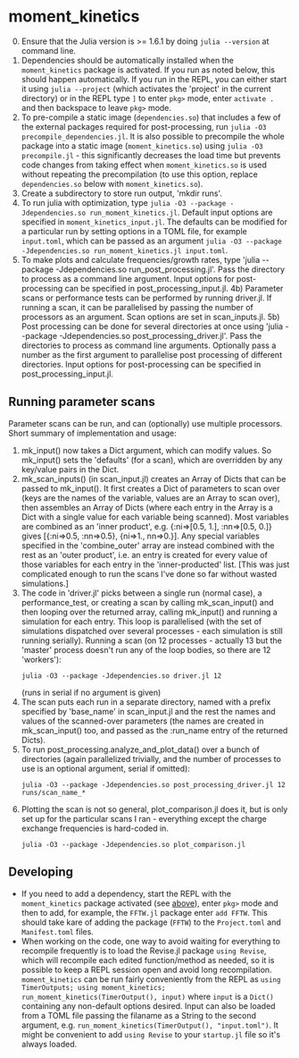 # moment_kinetics
0) Ensure that the Julia version is >= 1.6.1 by doing `julia --version` at command line. 
1) Dependencies should be automatically installed when the `moment_kinetics` package is activated. If you run as noted below, this should happen automatically. If you run in the REPL, you can either start it using `julia --project` (which activates the 'project' in the current directory) or in the REPL type `]` to enter `pkg>` mode, enter `activate .` and then backspace to leave `pkg>` mode.
2) To pre-compile a static image (`dependencies.so`) that includes a few of the external packages required for post-processing, run `julia -O3 precompile_dependencies.jl`. It is also possible to precompile the whole package into a static image (`moment_kinetics.so`) using `julia -O3 precompile.jl` - this significantly decreases the load time but prevents code changes from taking effect when `moment_kinetics.so` is used without repeating the precompilation (to use this option, replace `dependencies.so` below with `moment_kinetics.so`).
3) Create a subdirectory to store run output, 'mkdir runs'.
4) To run julia with optimization, type `julia -O3 --package -Jdependencies.so run_moment_kinetics.jl`. Default input options are specified in `moment_kinetics_input.jl`. The defaults can be modified for a particular run by setting options in a TOML file, for example `input.toml`, which can be passed as an argument `julia -O3 --package -Jdependencies.so run_moment_kinetics.jl input.toml`.
5) To make plots and calculate frequencies/growth rates, type 'julia --package -Jdependencies.so run_post_processing.jl'. Pass the directory to process as a command line argument. Input options for post-processing can be specified in post_processing_input.jl.
4b) Parameter scans or performance tests can be performed by running driver.jl. If running a scan, it can be parallelised by passing the number of processors as an argument. Scan options are set in scan_inputs.jl.
5b) Post processing can be done for several directories at once using 'julia --package -Jdependencies.so post_processing_driver.jl'. Pass the directories to process as command line arguments. Optionally pass a number as the first argument to parallelise post processing of different directories. Input options for post-processing can be specified in post_processing_input.jl.

## Running parameter scans
Parameter scans can be run, and can (optionally) use multiple processors. Short summary of implementation and usage:
1) mk_input() now takes a Dict argument, which can modify values. So mk_input() sets the 'defaults' (for a scan), which are overridden by any key/value pairs in the Dict.
2) mk_scan_inputs() (in scan_input.jl) creates an Array of Dicts that can be passed to mk_input(). It first creates a Dict of parameters to scan over (keys are the names of the variable, values are an Array to scan over), then assembles an Array of Dicts (where each entry in the Array is a Dict with a single value for each variable being scanned). Most variables are combined as an 'inner product', e.g. {:ni=>[0.5, 1.], :nn=>[0.5, 0.]} gives [{:ni=>0.5, :nn=>0.5}, {ni=>1., nn=>0.}]. Any special variables specified in the 'combine_outer' array are instead combined with the rest as an 'outer product', i.e. an entry is created for every value of those variables for each entry in the 'inner-producted' list. [This was just complicated enough to run the scans I've done so far without wasted simulations.]
3) The code in 'driver.jl' picks between a single run (normal case), a performance_test, or creating a scan by calling mk_scan_input() and then looping over the returned array, calling mk_input() and running a simulation for each entry. This loop is parallelised (with the set of simulations dispatched over several processes - each simulation is still running serially). Running a scan (on 12 processes - actually 13 but the 'master' process doesn't run any of the loop bodies, so there are 12 'workers'):
    ```
    julia -O3 --package -Jdependencies.so driver.jl 12
    ```
    (runs in serial if no argument is given)
4) The scan puts each run in a separate directory, named with a prefix specified by 'base_name' in scan_input.jl and the rest the names and values of the scanned-over parameters (the names are created in mk_scan_input() too, and passed as the :run_name entry of the returned Dicts).
5) To run post_processing.analyze_and_plot_data() over a bunch of directories (again parallelized trivially, and the number of processes to use is an optional argument, serial if omitted):
    ```
    julia -O3 --package -Jdependencies.so post_processing_driver.jl 12 runs/scan_name_*
    ```
6) Plotting the scan is not so general, plot_comparison.jl does it, but is only set up for the particular scans I ran - everything except the charge exchange frequencies is hard-coded in.
    ```
    julia -O3 --package -Jdependencies.so plot_comparison.jl
    ```

## Developing
* If you need to add a dependency, start the REPL with the `moment_kinetics` package activated (see [above](#moment_kinetics)), enter `pkg>` mode  and then to add, for example, the `FFTW.jl` package enter `add FFTW`. This should take kare of adding the package (`FFTW`) to the `Project.toml` and `Manifest.toml` files.
* When working on the code, one way to avoid waiting for everything to recompile frequently is to load the Revise.jl package `using Revise`, which will recompile each edited function/method as needed, so it is possible to keep a REPL session open and avoid long recompilation. `moment_kinetics` can be run fairly conveniently from the REPL as `using TimerOutputs; using moment_kinetics; run_moment_kinetics(TimerOutput(), input)` where `input` is a `Dict()` containing any non-default options desired. Input can also be loaded from a TOML file passing the filaname as a String to the second argument, e.g. `run_moment_kinetics(TimerOutput(), "input.toml")`. It might be convenient to add `using Revise` to your `startup.jl` file so it's always loaded.

